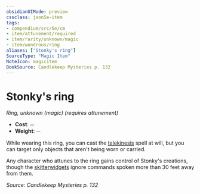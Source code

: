 ```yaml
---
obsidianUIMode: preview
cssclass: json5e-item
tags:
- compendium/src/5e/cm
- item/attunement/required
- item/rarity/unknown/magic
- item/wondrous/ring
aliases: ["Stonky's ring"]
SourceType: "Magic Item"
NoteIcon: magicitem
BookSource: Candlekeep Mysteries p. 132
---
```

# Stonky's ring
*Ring, unknown (magic) (requires attunement)*  

- **Cost**: ⏤
- **Weight**: ⏤

While wearing this ring, you can cast the [telekinesis](/2-Mechanics/CLI/spells/telekinesis.md) spell at will, but you can target only objects that aren't being worn or carried.

Any character who attunes to the ring gains control of Stonky's creations, though the [skitterwidgets](/2-Mechanics/CLI/bestiary/construct/skitterwidget-cm.md) ignore commands spoken more than 30 feet away from them.

*Source: Candlekeep Mysteries p. 132*